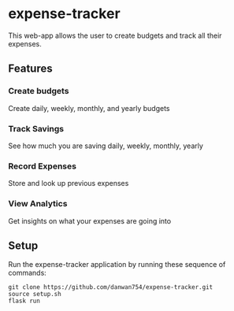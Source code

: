 # expense-tracker

This web-app allows the user to create budgets and track all their expenses.


## Features
### Create budgets
Create daily, weekly, monthly, and yearly budgets

### Track Savings
See how much you are saving daily, weekly, monthly, yearly

### Record Expenses
Store and look up previous expenses

### View Analytics
Get insights on what your expenses are going into


## Setup

Run the expense-tracker application by running these sequence of commands:

```
git clone https://github.com/danwan754/expense-tracker.git
source setup.sh
flask run
```
